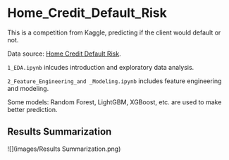 # Home_Credit_Default_Risk

This is a competition from Kaggle, predicting if the client would default or not.

Data source: [Home Credit Default Risk](https://www.kaggle.com/c/home-credit-default-risk/overview/description).

`1_EDA.ipynb` inlcudes introduction and exploratory data analysis. 

`2_Feature_Engineering_and _Modeling.ipynb` includes feature engineering and modeling. 

Some models: Random Forest, LightGBM, XGBoost, etc. are used to make better prediction.

## Results Summarization

![](images/Results Summarization.png)
